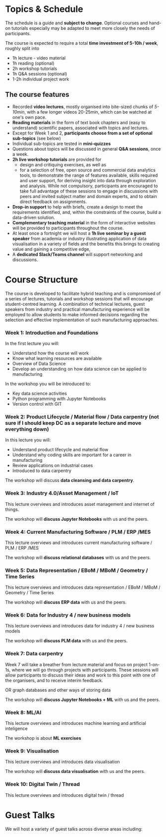 # Topics & Schedule 

The schedule is a guide and **subject to change**. Optional courses and hand-on tutorials especially may be adapted to meet more closely the needs of participants. 

The course is expected to require a total __time investment of 5-10h / week__, roughly split into

* 1h lecture - video material 
* 1h reading (optional)
* 2h workshop tutorials 
* 1h Q&A sessions (optional)
* 1-2h individual project work

## The course features ## 

* Recorded __video lectures__, mostly organised into bite-sized chunks of _5-10min_, with a few longer videos 20-25min, which can be watched at one's own pace. 
* __Reading materials__ in the form of text book chapters and (easy to understand) scientific papers, associated with topics and lectures.  
* Except for Week 1 and 2, __participants choose from a set of optional sub-topics__ (see below)
* Individual sub-topics are tested in __mini-quizzes__ 
* Questions about topics will be discussed in general __Q&A sessions__, once a week. 
* __2h live workshop tutorials__ are provided for 
  * design and critiquing exercises, as well as
  * for a selection of free, open source and commercial data analytics tools, to demonstrate the range of features available, skills required and user support, for deriving insight into data through exploration and analysis. While not compulsory, participants are encouraged to take full advantage of these sessions to engage in discussions with peers and invited subject matter and domain experts, and to obtain direct feedback on assignments.
* __Drop-in support__ to help with briefs, create a design to meet the requirements identified, and, within the constraints of the course, build a data-driven solution.
* __Complementary teaching material__ in the form of interactive websites will be provided to participants throughout the course.
* At least once a fortnight we will host a __1h live seminar by a guest speaker__ from academia or industry illustrating application of data visualisation in a variety of fields and the benefits this brings to creating value and gaining a competitive edge,
* A __dedicated Slack/Teams channel__ will support networking and discussions.

# Course Structure

The course is developed to facilitate hybrid teaching and is compromised of a series of lectures, tutorials and workshop sessions that will encourage student-centred learning. A combination of technical lectures, guest speakers from industry and practical manufacturing experience will be employed to allow students to make informed decisions regarding the selection and effective implementation of such manufacturing approaches. 
 

<!-- * __Weeks 9 &amp; 10__ conclude the course with a set of __advanced topics__, from which participants will select options to focus on, ideally in line with their project. 
* __Week 11__ is not a taught week. It's to finish your projects which you have to hand in at the end of that week. -->


### Week 1: Introduction and Foundations

In the first lecture you will: 
* Understand how the course will work
* Know what learning resources are available 
* Overview of Data Science
* Develop an understanding on how data science can be applied to manufacturing 

In the workshop you will be introduced to:
* Key data science activities
* Python programming with Jupyter Notebooks
* Version control with GIT
 

### Week 2: Product Lifecycle / Material flow /  Data carpentry (not sure if I should keep DC as a separate lecture and move everything down)

In this lecture you will:

* Understand product lifecycle and material flow 
* Understand why coding skills are important for a career in manufacturing 
* Review applications on industrial cases
* Introduced to data carpentry

The workshop will discuss **data cleansing and data carpentry**. 

### Week 3: Industry 4.0/Asset Management / IoT

This lecture overviews and introduces asset management and internet of things.

The workshop will **discuss Jupyter Notebooks** with us and the peers.

### Week 4: Current Manufacturing Software / PLM / ERP /MES

This lecture overviews and introduces current manufacturing software / PLM / ERP /MES

The workshop will **discuss relational databases** with us and the peers.

 
### Week 5: Data Representation / EBoM / MBoM / Geometry / Time Series 

This lecture overviews and introduces data representation / EBoM / MBoM / Geometry / Time Series 

The workshop will **discuss ERP data** with us and the peers.

### Week 6: Data for Industry 4 / new business models

This lecture overviews and introduces data for industry 4 / new business models

The workshop will **discuss PLM data** with us and the peers.

### Week 7: Data carpentry

Week 7 will take a breather from lecture material and focus on project 1-on-1s, where we will go through projects with participants. These sessions will allow participants to discuss their ideas and work to this point with one of the organisers, and to receive interim feedback.

OR graph databases and other ways of storing data

The workshop will **discuss Jupyter Notebooks + ML** with us and the peers.

### Week 8: ML/AI

This lecture overviews and introduces machine learning and artificial inteligence 

The workshop is about **ML exercises**


### Week 9: Visualisation

This lecture overviews and introduces data visualisation

The workshop will **discuss data visualisation** with us and the peers.

### Week 10: Digital Twin / Thread 

This lecture overviews and introduces digital twin / thread 



# Guest Talks

We will host a variety of guest talks across diverse areas including:
<!--* digital humanities
* knowledge representation
* data journalism 
* personal and social data
* bioinformatics/biological data visualisation
* data-driven storytelling
* interaction techniques
* immersive environments &ndash; MR/VR/AR/XR-->
